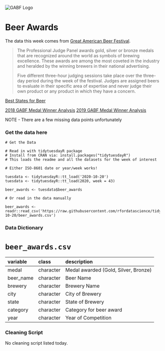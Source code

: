 ![GABF Logo](https://i2.wp.com/thebeertravelguide.com/wp-content/uploads/2018/07/Great-American-Beer-Festival-Logo.jpg?ssl=1)

# Beer Awards

The data this week comes from [Great American Beer Festival](https://www.greatamericanbeerfestival.com/the-competition/winners/).

> The Professional Judge Panel awards gold, silver or bronze medals that are recognized around the world as symbols of brewing excellence. These awards are among the most coveted in the industry and heralded by the winning brewers in their national advertising.
> 
> Five different three-hour judging sessions take place over the three-day period during the week of the festival. Judges are assigned beers to evaluate in their specific area of expertise and never judge their own product or any product in which they have a concern.

[Best States for Beer](https://beerconnoisseur.com/articles/all-50-states-ranked-beer)

[2018 GABF Medal Winner Analysis](https://www.brewersassociation.org/insights/2018-gabf-medal-winners-analyzed/)
[2019 GABF Medal Winner Analysis](https://www.brewersassociation.org/insights/gabf-medal-winners-analyzed-2019-edition/)


NOTE - There are a few missing data points unfortunately

### Get the data here

```{r}
# Get the Data

# Read in with tidytuesdayR package 
# Install from CRAN via: install.packages("tidytuesdayR")
# This loads the readme and all the datasets for the week of interest

# Either ISO-8601 date or year/week works!

tuesdata <- tidytuesdayR::tt_load('2020-10-20')
tuesdata <- tidytuesdayR::tt_load(2020, week = 43)

beer_awards <- tuesdata$beer_awards

# Or read in the data manually

beer_awards <- readr::read_csv('https://raw.githubusercontent.com/rfordatascience/tidytuesday/main/data/2020/2020-10-20/beer_awards.csv')

```
### Data Dictionary

# `beer_awards.csv`

|variable  |class     |description |
|:---------|:---------|:-----------|
|medal     |character | Medal awarded (Gold, Silver, Bronze) |
|beer_name |character | Beer Name |
|brewery   |character | Brewery Name |
|city      |character | City of Brewery |
|state     |character | State of Brewery |
|category  |character | Category for beer award |
|year      |character | Year of Competition |

### Cleaning Script

No cleaning script listed today.
